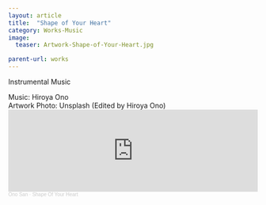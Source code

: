 ```yaml
---
layout: article
title:  "Shape of Your Heart"
category: Works-Music
image:
  teaser: Artwork-Shape-of-Your-Heart.jpg

parent-url: works
---
```


Instrumental Music


<p1>
Music: Hiroya Ono<br>
Artwork Photo: Unsplash (Edited by Hiroya Ono)
</p1>
<iframe width="100%" height="166" scrolling="no" frameborder="no" allow="autoplay" src="https://w.soundcloud.com/player/?url=https%3A//api.soundcloud.com/tracks/1032227311%3Fsecret_token%3Ds-soHS0d6OAqf&color=%23ed6900&auto_play=false&hide_related=false&show_comments=true&show_user=true&show_reposts=false&show_teaser=true"></iframe><div style="font-size: 10px; color: #cccccc;line-break: anywhere;word-break: normal;overflow: hidden;white-space: nowrap;text-overflow: ellipsis; font-family: Interstate,Lucida Grande,Lucida Sans Unicode,Lucida Sans,Garuda,Verdana,Tahoma,sans-serif;font-weight: 100;"><a href="https://soundcloud.com/hiroya-ono" title="Ono San" target="_blank" style="color: #cccccc; text-decoration: none;">Ono San</a> · <a href="https://soundcloud.com/hiroya-ono/shape-of-your-heart/s-soHS0d6OAqf" title="Shape Of Your Heart" target="_blank" style="color: #cccccc; text-decoration: none;">Shape Of Your Heart</a></div>